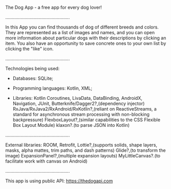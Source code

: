 The Dog App - a free app for every dog lover!

..................................................

In this App you can find thousands of dog of different breeds and colors. 
They are represented as a list of images and names, and you can open more information about particular dogs with their descriptions by clicking an item.
You also have an opportunity to save concrete ones to your own list by clicking the "like" icon.

..................................................

Technologies being used:

  * Databases:
    SQLite;

  * Programming languages:
    Kotlin,
    XML;

  * Libraries:
    Kotlin Coroutines,
    LivaData,
    DataBinding,
    AndroidX,
    Navigation,
    JUnit,
    Butterknife/Dagger2?,(dependency injector)
    RxJava/RxJava2/RxAndroid/RxKotlin?,(reliant on ReactiveStreams, a standard for asynchronous stream processing with non-blocking backpressure)
    FlexboxLayout?,(similar capabilities to the CSS Flexible Box Layout Module)
    klaxon?.(to parse JSON into Kotlin)

..................................................

External libraries:
  ROOM,
  Retrofit,
  Lottie?,(supports solids, shape layers, masks, alpha mattes, trim paths, and dash patterns)
  Glide?,(to transform the image)
  ExpansionPanel?,(multiple expansion layouts)
  MyLittleCanvas?.(to facilitate work with canvas on Android)

..................................................

This app is using public API: 
  https://thedogapi.com
